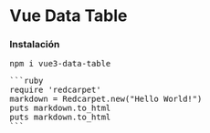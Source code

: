 # Vue Data Table

<h3>Instalación</h3>
<pre>npm i vue3-data-table</pre>
<pre>
```ruby
require 'redcarpet'
markdown = Redcarpet.new("Hello World!")
puts markdown.to_html
puts markdown.to_html
```
</pre>

